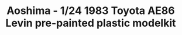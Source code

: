 ---
layout: product
title: "Aoshima - 1/24 1983 Toyota AE86 Levin pre-painted plastic modelkit"
price: "TBA" 
desc: "N/A"
img_path: "/assets/img/AO54956.jpg"
brand: "N/A"
available: false
special_offer: false
new: false
soon: false
cat: "010000"
subcat: "013700"
subsubcat: "0N/A"
sifra: "AO54956"
---